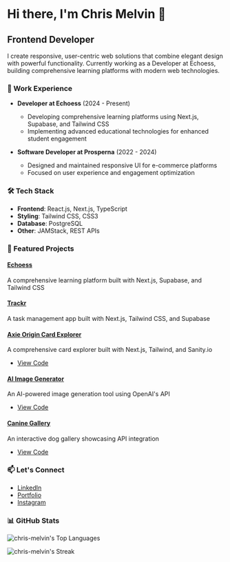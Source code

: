 # Hi there, I'm Chris Melvin 👋

## Frontend Developer

I create responsive, user-centric web solutions that combine elegant design with powerful functionality. Currently working as a Developer at Echoess, building comprehensive learning platforms with modern web technologies.

### 🔭 Work Experience

- **Developer at Echoess** (2024 - Present)

  - Developing comprehensive learning platforms using Next.js, Supabase, and Tailwind CSS
  - Implementing advanced educational technologies for enhanced student engagement

- **Software Developer at Prosperna** (2022 - 2024)
  - Designed and maintained responsive UI for e-commerce platforms
  - Focused on user experience and engagement optimization

### 🛠️ Tech Stack

- **Frontend**: React.js, Next.js, TypeScript
- **Styling**: Tailwind CSS, CSS3
- **Database**: PostgreSQL
- **Other**: JAMStack, REST APIs

### 🚀 Featured Projects

#### [Echoess](https://echoess.xyz/)

A comprehensive learning platform built with Next.js, Supabase, and Tailwind CSS

#### [Trackr](https://trackr-rosy.vercel.app/)

A task management app built with Next.js, Tailwind CSS, and Supabase

#### [Axie Origin Card Explorer](https://origin-rosy.vercel.app/)

A comprehensive card explorer built with Next.js, Tailwind, and Sanity.io

- [View Code](https://github.com/chris-melvin/origin)

#### [AI Image Generator](https://smartframe.vercel.app/)

An AI-powered image generation tool using OpenAI's API

- [View Code](https://github.com/chris-melvin/smartframe)

#### [Canine Gallery](https://caninegallery.onrender.com/)

An interactive dog gallery showcasing API integration

- [View Code](https://github.com/chris-melvin/dogs/)

### 📫 Let's Connect

- [LinkedIn](https://www.linkedin.com/in/chris-melvin/)
- [Portfolio](https://chris-melvin.vercel.app/)
- [Instagram](https://www.instagram.com/chrismelvinf_/)

### 📊 GitHub Stats

![chris-melvin's Top Languages](https://github-readme-stats.vercel.app/api/top-langs/?username=chris-melvin&theme=dracula&show_icons=true&hide_border=false&layout=compact)

![chris-melvin's Streak](https://github-readme-streak-stats.herokuapp.com/?user=chris-melvin&theme=dracula&hide_border=false)
